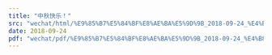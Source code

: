 ```yaml
---
title: "中秋快乐！"
src: "wechat/html/%E9%85%B7%E5%84%BF%E8%AE%BA%E5%9D%9B_2018-09-24_%E4%B8%AD%E7%A7%8B%E5%BF%AB%E4%B9%90%EF%BC%81.html"
date: 2018-09-24
pdf: "wechat/pdf/%E9%85%B7%E5%84%BF%E8%AE%BA%E5%9D%9B_2018-09-24_%E4%B8%AD%E7%A7%8B%E5%BF%AB%E4%B9%90%EF%BC%81.pdf"
---
```

